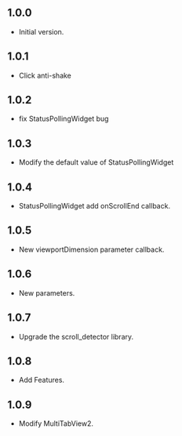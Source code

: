## 1.0.0

- Initial version.

## 1.0.1

- Click anti-shake

## 1.0.2

- fix StatusPollingWidget bug

## 1.0.3

- Modify the default value of StatusPollingWidget

## 1.0.4

- StatusPollingWidget add onScrollEnd callback.

## 1.0.5

- New viewportDimension parameter callback.

## 1.0.6

- New parameters.

## 1.0.7

- Upgrade the scroll_detector library.

## 1.0.8

- Add Features.

## 1.0.9

- Modify MultiTabView2.